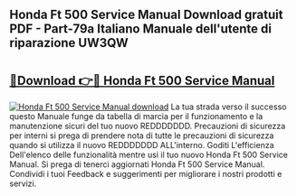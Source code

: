 ## Honda Ft 500 Service Manual Download gratuit PDF - Part-79a Italiano Manuale dell'utente di riparazione UW3QW

# <h2><a href="http://dfc3gt.blite.top/?on=Honda+Ft+500+Service+Manual">🔗Download 👉🔴 Honda Ft 500 Service Manual</a></h2>

[![Honda Ft 500 Service Manual download](https://i.imgur.com/lujVjoI.png)](http://dfc3gt.blite.top/?on=Honda+Ft+500+Service+Manual)
La tua strada verso il successo questo Manuale funge da tabella di marcia per il funzionamento e la manutenzione sicuri del tuo nuovo REDDDDDDD. Precauzioni di sicurezza per interni si prega di prendere nota di tutte le precauzioni di sicurezza quando si utilizza il nuovo REDDDDDDD ALL'interno. Goditi L'efficienza Dell'elenco delle funzionalità mentre usi il tuo nuovo Honda Ft 500 Service Manual. Si prega di tenerci aggiornati Honda Ft 500 Service Manual. Condividi i tuoi Feedback e suggerimenti per migliorare i nostri prodotti e servizi.
